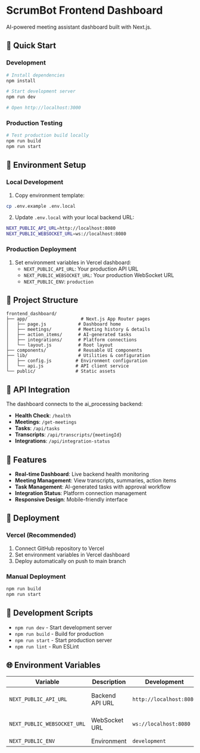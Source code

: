 # ScrumBot Frontend Dashboard

AI-powered meeting assistant dashboard built with Next.js.

## 🚀 Quick Start

### Development
```bash
# Install dependencies
npm install

# Start development server
npm run dev

# Open http://localhost:3000
```

### Production Testing
```bash
# Test production build locally
npm run build
npm run start
```

## 🔧 Environment Setup

### Local Development
1. Copy environment template:
```bash
cp .env.example .env.local
```

2. Update `.env.local` with your local backend URL:
```bash
NEXT_PUBLIC_API_URL=http://localhost:8080
NEXT_PUBLIC_WEBSOCKET_URL=ws://localhost:8080
```

### Production Deployment
1. Set environment variables in Vercel dashboard:
   - `NEXT_PUBLIC_API_URL`: Your production API URL
   - `NEXT_PUBLIC_WEBSOCKET_URL`: Your production WebSocket URL
   - `NEXT_PUBLIC_ENV`: `production`

## 📁 Project Structure

```
frontend_dashboard/
├── app/                    # Next.js App Router pages
│   ├── page.js            # Dashboard home
│   ├── meetings/          # Meeting history & details
│   ├── action_items/      # AI-generated tasks
│   ├── integrations/      # Platform connections
│   └── layout.js          # Root layout
├── components/            # Reusable UI components
├── lib/                   # Utilities & configuration
│   ├── config.js         # Environment configuration
│   └── api.js            # API client service
└── public/               # Static assets
```

## 🔗 API Integration

The dashboard connects to the ai_processing backend:

- **Health Check**: `/health`
- **Meetings**: `/get-meetings`
- **Tasks**: `/api/tasks`
- **Transcripts**: `/api/transcripts/{meetingId}`
- **Integrations**: `/api/integration-status`

## 🎯 Features

- **Real-time Dashboard**: Live backend health monitoring
- **Meeting Management**: View transcripts, summaries, action items
- **Task Management**: AI-generated tasks with approval workflow
- **Integration Status**: Platform connection management
- **Responsive Design**: Mobile-friendly interface

## 🚀 Deployment

### Vercel (Recommended)
1. Connect GitHub repository to Vercel
2. Set environment variables in Vercel dashboard
3. Deploy automatically on push to main branch

### Manual Deployment
```bash
npm run build
npm run start
```

## 🔧 Development Scripts

- `npm run dev` - Start development server
- `npm run build` - Build for production
- `npm run start` - Start production server
- `npm run lint` - Run ESLint

## 🌐 Environment Variables

| Variable | Description | Development | Production |
|----------|-------------|-------------|------------|
| `NEXT_PUBLIC_API_URL` | Backend API URL | `http://localhost:8080` | Your production API |
| `NEXT_PUBLIC_WEBSOCKET_URL` | WebSocket URL | `ws://localhost:8080` | Your production WS |
| `NEXT_PUBLIC_ENV` | Environment | `development` | `production` |
